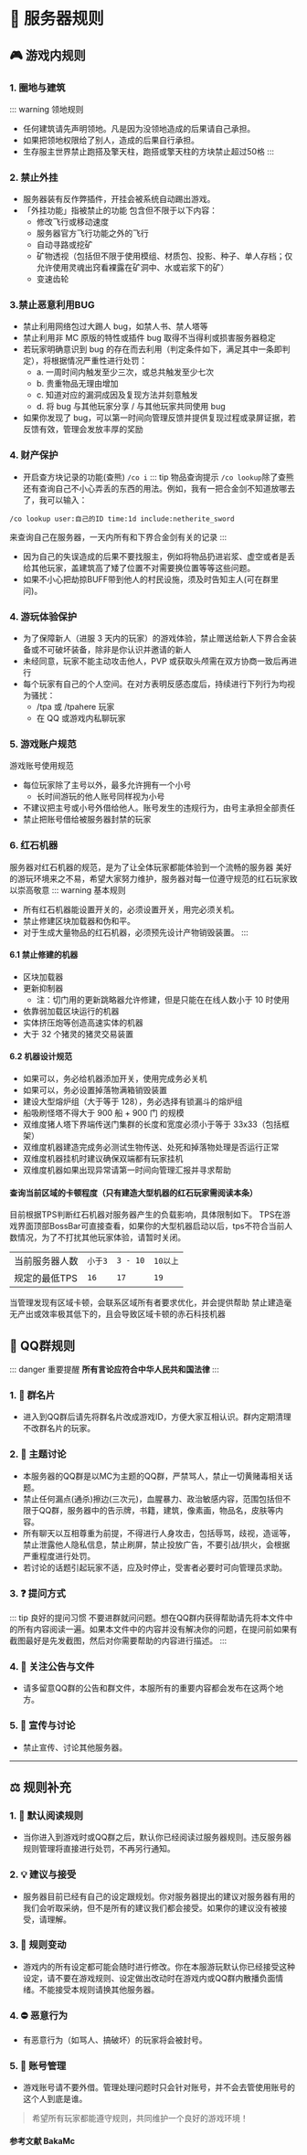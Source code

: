 # 📜 服务器规则

## 🎮 游戏内规则

### 1. **圈地与建筑**
::: warning 领地规则
- 任何建筑请先声明领地。凡是因为没领地造成的后果请自己承担。
- 如果把领地权限给了别人，造成的后果自行承担。
- 生存服主世界禁止跑搭及擎天柱，跑搭或擎天柱的方块禁止超过50格
:::

### 2. **禁止外挂**
- 服务器装有反作弊插件，开挂会被系统自动踢出游戏。
- 「外挂功能」指被禁止的功能 包含但不限于以下内容：
   - 修改飞行或移动速度
   - 服务器官方飞行功能之外的飞行
   - 自动寻路或挖矿
   - 矿物透视（包括但不限于使用模组、材质包、投影、种子、单人存档；仅允许使用灵魂出窍看裸露在矿洞中、水或岩浆下的矿）
   - 变速齿轮
### 3.禁止恶意利用BUG
- 禁止利用网络包过大踢人 bug，如禁人书、禁人塔等
- 禁止利用非 MC 原版的特性或插件 bug 取得不当得利或损害服务器稳定
- 若玩家明确意识到 bug 的存在而去利用（判定条件如下，满足其中一条即判定），将根据情况严重性进行处罚：
  - a. 一周时间内触发至少三次，或总共触发至少七次
  - b. 贵重物品无理由增加
  - c. 知道对应的漏洞成因及复现方法并刻意触发
  - d. 将 bug 与其他玩家分享 / 与其他玩家共同使用 bug
- 如果你发现了 bug，可以第一时间向管理反馈并提供复现过程或录屏证据，若反馈有效，管理会发放丰厚的奖励
### 4. **财产保护**
- 开启查方块记录的功能(查熊) `/co i`
::: tip 物品查询提示
`/co lookup`除了查熊还有查询自己不小心弄丢的东西的用法。例如，我有一把合金剑不知道放哪去了，我可以输入：
```
/co lookup user:自己的ID time:1d include:netherite_sword
```
来查询自己在服务器，一天内所有和下界合金剑有关的记录
:::

- 因为自己的失误造成的后果不要找服主，例如将物品扔进岩浆、虚空或者是丢给其他玩家，盖建筑高了矮了位置不对需要换位置等等这些问题。
- 如果不小心把劫掠BUFF带到他人的村民设施，须及时告知主人(可在群里问)。

### 4.  **游玩体验保护**
- 为了保障新人（进服 3 天内的玩家）的游戏体验，禁止赠送给新人下界合金装备或不可破坏装备，除非是你认识并邀请的新人
- 未经同意，玩家不能主动攻击他人，PVP 或获取头颅需在双方协商一致后再进行
- 每个玩家有自己的个人空间。在对方表明反感态度后，持续进行下列行为均视为骚扰：
  - /tpa 或 /tpahere 玩家
  - 在 QQ 或游戏内私聊玩家

### 5. **游戏账户规范**
游戏账号使用规范
- 每位玩家除了主号以外，最多允许拥有一个小号
  - 长时间游玩的他人账号同样视为小号
- 不建议把主号或小号外借给他人。账号发生的违规行为，由号主承担全部责任
- 禁止把账号借给被服务器封禁的玩家

### 6. **红石机器**
服务器对红石机器的规范，是为了让全体玩家都能体验到一个流畅的服务器
美好的游玩环境来之不易，希望大家努力维护，服务器对每一位遵守规范的红石玩家致以崇高敬意
::: warning 基本规则
- 所有红石机器能设置开关的，必须设置开关，用完必须关机。
- 禁止修建区块加载器和伪和平。
- 对于生成大量物品的红石机器，必须预先设计产物销毁装置。
:::
#### 6.1 **禁止修建的机器**
- 区块加载器
- 更新抑制器
  - 注：切门用的更新跳略器允许修建，但是只能在在线人数小于 10 时使用
- 依靠弱加载区块运行的机器
- 实体挤压炮等创造高速实体的机器
- 大于 32 个猪灵的猪灵交易装置
#### 6.2 **机器设计规范**
- 如果可以，务必给机器添加开关，使用完成务必关机
- 如果可以，务必设置掉落物满箱销毁装置
- 建设大型熔炉组（大于等于 128），务必选择有锁漏斗的熔炉组
- 船吸刷怪塔不得大于 900 船 + 900 门 的规模
- 双维度猪人塔下界端传送门集群的长度和宽度必须小于等于 33x33（包括框架）
- 双维度机器建造完成务必测试生物传送、处死和掉落物处理是否运行正常
- 双维度机器挂机时建议确保双端都有玩家挂机
- 双维度机器如果出现异常请第一时间向管理汇报并寻求帮助
#### 查询当前区域的卡顿程度（只有建造大型机器的红石玩家需阅读本条）
目前根据TPS判断红石机器对服务器产生的负载影响，具体限制如下。
TPS在游戏界面顶部BossBar可直接查看，如果你的大型机器启动以后，tps不符合当前人数情况，为了不打扰其他玩家体验，请暂时关闭。
<div>
  <div>
    <div>
      <table>
        <tbody>
          <tr>
            <td>当前服务器人数</td>
            <td><code class="badge badge-green">小于3</code></td>
            <td><code class="badge badge-green">3 - 10</code></td>
            <td><code class="badge badge-green">10以上</code></td>
          </tr>
          <tr>
            <td>规定的最低TPS</td>
            <td><code class="badge badge-red">16</code></td>
            <td><code class="badge badge-green">17</code></td>
            <td><code class="badge badge-green">19</code></td>
          </tr>
        </tbody>
      </table>
    </div>
  </div>
</div>
当管理发现有区域卡顿，会联系区域所有者要求优化，并会提供帮助
禁止建造毫无产出或效率极其低下的，且会导致区域卡顿的赤石科技机器


## 💬 QQ群规则

::: danger 重要提醒
**所有言论应符合中华人民共和国法律**
:::

### 1. 📝 **群名片**
- 进入到QQ群后请先将群名片改成游戏ID，方便大家互相认识。群内定期清理不改群名片的玩家。

### 2. 💭 **主题讨论**
- 本服务器的QQ群是以MC为主题的QQ群，严禁骂人，禁止一切黄赌毒相关话题。
- 禁止任何漏点(通杀)擦边(三次元)，血腥暴力、政治敏感内容，范围包括但不限于QQ群，服务器中的告示牌，书籍，建筑，像素画，物品名，皮肤等内容。
- 所有聊天以互相尊重为前提，不得进行人身攻击，包括辱骂，歧视，造谣等，禁止泄露他人隐私信息，禁止刷屏，禁止投放广告，不要引战/拱火，会根据严重程度进行处罚。
- 若讨论的话题引起玩家不适，应及时停止，受害者必要时可向管理员求助。

### 3. ❓ **提问方式**
::: tip 良好的提问习惯
不要进群就问问题。想在QQ群内获得帮助请先将本文件中的所有内容阅读一遍。如果本文件中的内容并没有解决你的问题，在提问前如果有截图最好是先发截图，然后对你需要帮助的内容进行描述。
:::

### 4. 📣 **关注公告与文件**
- 请多留意QQ群的公告和群文件，本服所有的重要内容都会发布在这两个地方。

### 5. 📢 **宣传与讨论**
- 禁止宣传、讨论其他服务器。

---

## ⚖️ 规则补充

### 1. 📖 **默认阅读规则**
- 当你进入到游戏时或QQ群之后，默认你已经阅读过服务器规则。违反服务器规则管理将直接进行处罚，不再另行通知。

### 2. 💡 **建议与接受**
- 服务器目前已经有自己的设定跟规划。你对服务器提出的建议对服务器有用的我们会听取采纳，但不是所有的建议我们都会接受。如果你的建议没有被接受，请理解。

### 3. 🔄 **规则变动**
- 游戏内的所有设定都可能会随时进行修改。你在本服游玩默认你已经接受这种设定，请不要在游戏规则、设定做出改动时在游戏内或QQ群内散播负面情绪。不能接受本规则请换其他服务器。

### 4. ⛔ **恶意行为**
- 有恶意行为（如骂人、搞破坏）的玩家将会被封号。

### 5. 👤 **账号管理**
- 游戏账号请不要外借。管理处理问题时只会针对账号，并不会去管使用账号的这个人到底是谁。

> 希望所有玩家都能遵守规则，共同维护一个良好的游戏环境！

#### 参考文献 BakaMc